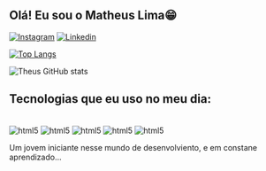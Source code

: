 ## Olá! Eu sou o Matheus Lima😁

[![Instagram](https://img.shields.io/badge/Instagram-E4405F?style=for-the-badge&logo=instagram&logoColor=white)](https://www.instagram.com/theus_uchiha?igsh=MWZtcWc1dm4xeXRpMA==)
[![Linkedin](https://img.shields.io/badge/LinkedIn-0077B5?style=for-the-badge&logo=linkedin&logoColor=white)](https://www.linkedin.com/in/matheus-lima-14b220212/)

[![Top Langs](https://github-readme-stats.vercel.app/api/top-langs/?username=theusuchiha)](https://github.com/theusuchiha/github-readme-stats)

![Theus GitHub stats](https://github-readme-stats.vercel.app/api?username=theusuchiha&show_icons=true&theme=radical)

## Tecnologias que eu uso no meu dia:

<div style=" display: inline_block"><br/>
    <img align="center" alt="html5" src="https://img.shields.io/badge/HTML5-E34F26?style=for-the-badge&logo=html5&logoColor=white"/>
    <img align="center" alt="html5" src="https://img.shields.io/badge/CSS3-1572B6?style=for-the-badge&logo=css3&logoColor=white"/>
    <img align="center" alt="html5" src="https://img.shields.io/badge/JavaScript-323330?style=for-the-badge&logo=javascript&logoColor=F7DF1E"/>
    <img align="center" alt="html5" src="https://img.shields.io/badge/Python-14354C?style=for-the-badge&logo=python&logoColor=white"/>
     <img align="center" alt="html5" src="https://img.shields.io/badge/C%2B%2B-00599C?style=for-the-badge&logo=c%2B%2B&logoColor=white"/>
</div>

Um jovem iniciante nesse mundo de desenvolviento, e em constane aprendizado...
